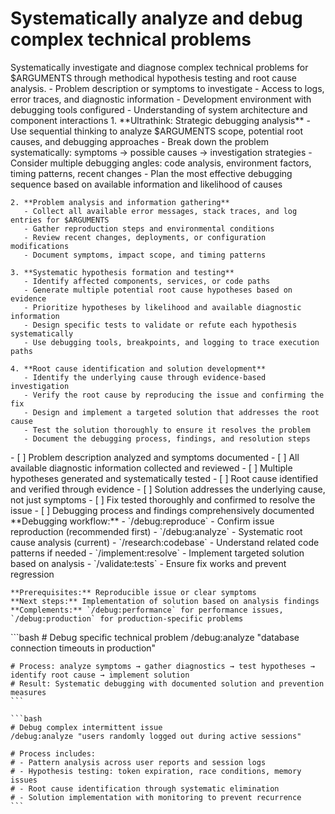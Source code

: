 # Systematically analyze and debug complex technical problems

<instructions>
  <context>
    Systematically investigate and diagnose complex technical problems for $ARGUMENTS through methodical hypothesis testing and root cause analysis.
  </context>

  <requirements>
    - Problem description or symptoms to investigate
    - Access to logs, error traces, and diagnostic information
    - Development environment with debugging tools configured
    - Understanding of system architecture and component interactions
  </requirements>

  <execution>
    1. **Ultrathink: Strategic debugging analysis**
       - Use sequential thinking to analyze $ARGUMENTS scope, potential root causes, and debugging approaches
       - Break down the problem systematically: symptoms → possible causes → investigation strategies
       - Consider multiple debugging angles: code analysis, environment factors, timing patterns, recent changes
       - Plan the most effective debugging sequence based on available information and likelihood of causes

    2. **Problem analysis and information gathering**
       - Collect all available error messages, stack traces, and log entries for $ARGUMENTS
       - Gather reproduction steps and environmental conditions
       - Review recent changes, deployments, or configuration modifications
       - Document symptoms, impact scope, and timing patterns

    3. **Systematic hypothesis formation and testing**
       - Identify affected components, services, or code paths
       - Generate multiple potential root cause hypotheses based on evidence
       - Prioritize hypotheses by likelihood and available diagnostic information
       - Design specific tests to validate or refute each hypothesis systematically
       - Use debugging tools, breakpoints, and logging to trace execution paths

    4. **Root cause identification and solution development**
       - Identify the underlying cause through evidence-based investigation
       - Verify the root cause by reproducing the issue and confirming the fix
       - Design and implement a targeted solution that addresses the root cause
       - Test the solution thoroughly to ensure it resolves the problem
       - Document the debugging process, findings, and resolution steps
  </execution>

  <validation>
    - [ ] Problem description analyzed and symptoms documented
    - [ ] All available diagnostic information collected and reviewed
    - [ ] Multiple hypotheses generated and systematically tested
    - [ ] Root cause identified and verified through evidence
    - [ ] Solution addresses the underlying cause, not just symptoms
    - [ ] Fix tested thoroughly and confirmed to resolve the issue
    - [ ] Debugging process and findings comprehensively documented
  </validation>

  <workflow>
    **Debugging workflow:**
    - `/debug:reproduce` - Confirm issue reproduction (recommended first)
    - `/debug:analyze` - Systematic root cause analysis (current)
    - `/research:codebase` - Understand related code patterns if needed
    - `/implement:resolve` - Implement targeted solution based on analysis
    - `/validate:tests` - Ensure fix works and prevent regression

    **Prerequisites:** Reproducible issue or clear symptoms
    **Next steps:** Implementation of solution based on analysis findings
    **Complements:** `/debug:performance` for performance issues, `/debug:production` for production-specific problems
  </workflow>

  <examples>
    ```bash
    # Debug specific technical problem
    /debug:analyze "database connection timeouts in production"

    # Process: analyze symptoms → gather diagnostics → test hypotheses → identify root cause → implement solution
    # Result: Systematic debugging with documented solution and prevention measures
    ```

    ```bash
    # Debug complex intermittent issue
    /debug:analyze "users randomly logged out during active sessions"

    # Process includes:
    # - Pattern analysis across user reports and session logs
    # - Hypothesis testing: token expiration, race conditions, memory issues
    # - Root cause identification through systematic elimination
    # - Solution implementation with monitoring to prevent recurrence
    ```

  </examples>
</instructions>
